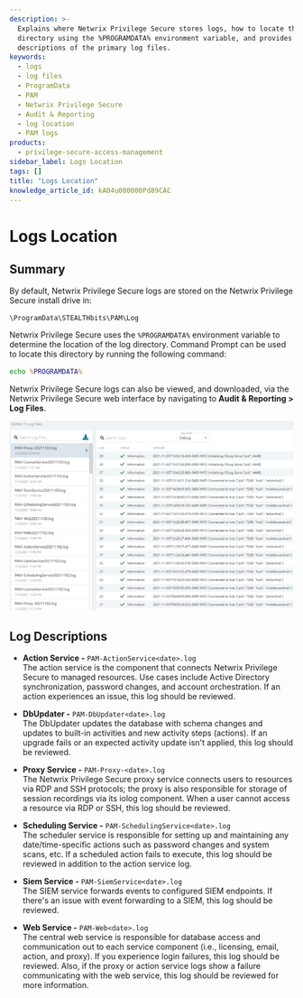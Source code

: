 ```yaml
---
description: >-
  Explains where Netwrix Privilege Secure stores logs, how to locate the log
  directory using the %PROGRAMDATA% environment variable, and provides
  descriptions of the primary log files.
keywords:
  - logs
  - log files
  - ProgramData
  - PAM
  - Netwrix Privilege Secure
  - Audit & Reporting
  - log location
  - PAM logs
products:
  - privilege-secure-access-management
sidebar_label: Logs Location
tags: []
title: "Logs Location"
knowledge_article_id: kA04u000000Pd89CAC
---
```


# Logs Location

## Summary

By default, Netwrix Privilege Secure logs are stored on the Netwrix Privilege Secure install drive in:

```
\ProgramData\STEALTHbits\PAM\Log
```

Netwrix Privilege Secure uses the `%PROGRAMDATA%` environment variable to determine the location of the log directory. Command Prompt can be used to locate this directory by running the following command:

```bat
echo %PROGRAMDATA%
```

Netwrix Privilege Secure logs can also be viewed, and downloaded, via the Netwrix Privilege Secure web interface by navigating to **Audit & Reporting > Log Files**.

![Image of Netwrix Privilege Secure web application's log files page, listing log files and displaying contents.](images/ka04u000000HdEt_0EM4u000004bh8h.png)

## Log Descriptions

- **Action Service -** `PAM-ActionService<date>.log`  
  The action service is the component that connects Netwrix Privilege Secure to managed resources. Use cases include Active Directory synchronization, password changes, and account orchestration. If an action experiences an issue, this log should be reviewed.

- **DbUpdater -** `PAM-DbUpdater<date>.log`  
  The DbUpdater updates the database with schema changes and updates to built-in activities and new activity steps (actions). If an upgrade fails or an expected activity update isn't applied, this log should be reviewed.

- **Proxy Service -** `PAM-Proxy-<date>.log`  
  The Netwrix Privilege Secure proxy service connects users to resources via RDP and SSH protocols; the proxy is also responsible for storage of session recordings via its iolog component. When a user cannot access a resource via RDP or SSH, this log should be reviewed.

- **Scheduling Service -** `PAM-SchedulingService<date>.log`  
  The scheduler service is responsible for setting up and maintaining any date/time-specific actions such as password changes and system scans, etc. If a scheduled action fails to execute, this log should be reviewed in addition to the action service log.

- **Siem Service -** `PAM-SiemService<date>.log`  
  The SIEM service forwards events to configured SIEM endpoints. If there's an issue with event forwarding to a SIEM, this log should be reviewed.

- **Web Service -** `PAM-Web<date>.log`  
  The central web service is responsible for database access and communication out to each service component (i.e., licensing, email, action, and proxy). If you experience login failures, this log should be reviewed. Also, if the proxy or action service logs show a failure communicating with the web service, this log should be reviewed for more information.
